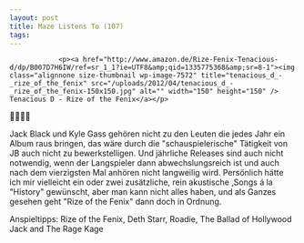 ```yaml
---
layout: post
title: Maze Listens To (107)
tags:
---
```



                <p><a href="http://www.amazon.de/Rize-Fenix-Tenacious-d/dp/B007D7H6IW/ref=sr_1_1?ie=UTF8&amp;qid=1335775368&amp;sr=8-1"><img class="alignnone size-thumbnail wp-image-7572" title="tenacious_d_-_rize_of_the_fenix" src="/uploads/2012/04/tenacious_d_-_rize_of_the_fenix-150x150.jpg" alt="" width="150" height="150" /> Tenacious D - Rize of the Fenix</a></p>
<p>🤘🤘🤘🤘</p>
<p>Jack Black und Kyle Gass gehören nicht zu den Leuten die jedes Jahr ein Album raus bringen, das wäre durch die &quot;schauspielerische&quot; Tätigkeit von JB auch nicht zu bewerkstelligen. Und jährliche Releases sind auch nicht notwendig, wenn der Langspieler dann abwechslungsreich ist und auch nach dem vierzigsten Mal anhören nicht langweilig wird. Persönlich hätte ich mir vielleicht ein oder zwei zusätzliche, rein akustische ,Songs á la &quot;History&quot; gewünscht, aber man kann nicht alles haben, und als Ganzes gesehen geht &quot;Rize of the Fenix&quot; dann doch in Ordnung.</p>
<p>Anspieltipps: Rize of the Fenix, Deth Starr, Roadie, The Ballad of Hollywood Jack and The Rage Kage</p>
